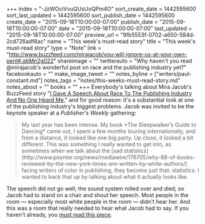 +++
index = "-JzWOciVvuQUsUoQPm4O"
sort_create_date = 1442595600
sort_last_updated = 1442595600
sort_publish_date = 1442595600
create_date = "2015-09-18T10:00:00-07:00"
publish_date = "2015-09-18T10:00:00-07:00"
date = "2015-09-18T10:00:00-07:00"
last_updated = "2015-09-18T10:00:00-07:00"
preview_url = "9fb5553f-0702-a650-584d-2cd726adf8ac"
name = "This week's must-read story"
title = "This week's must-read story"
type = "Note"
link = "http://www.buzzfeed.com/mirajacob/you-will-ignore-us-at-your-own-peril#.qbMn2g022"
shareimage = ""
twitterauto = "Why haven't you read @mirajacob's wonderful post on race and the publishing industry yet?"
facebookauto = ""
make_image_tweet = ""
notes_byline = ["writers/paul-constant.md"]
notes_tags = "notes/this-weeks-must-read-story.md"
notes_about = ""
books = ""
+++
Everybody's talking about Mira Jacob's BuzzFeed story "[I Gave A Speech About Race To The Publishing Industry And No One Heard Me](http://www.buzzfeed.com/mirajacob/you-will-ignore-us-at-your-own-peril#.qbMn2g022)," and for good reason: it's a substantial look at one of the publishing industry's biggest problems. Jacob was invited to be the keynote speaker at a *Publisher's Weekly* gathering:

<blockquote>My last year has been intense. My book *The Sleepwalker’s Guide to Dancing* came out, I spent a few months touring internationally, and from a distance, it looked like one big party. Up close, it looked a bit different. This was something I really wanted to get into, as sometimes when we talk about the [sad statistics](http://www.poynter.org/news/mediawire/176705/why-88-of-books-reviewed-by-the-new-york-times-are-written-by-white-authors/) facing writers of color in publishing, they become just that: statistics. I wanted to back that up by talking about what it actually looks like.</blockquote>

The speech did not go well; the sound system rolled over and died, so Jacob had to stand on a chair and shout her speech. Most people in the room — especially most white people in the room — didn't hear her. And this was a room that really needed to hear what Jacob had to say. If you haven't already, you [must read this piece](http://www.buzzfeed.com/mirajacob/you-will-ignore-us-at-your-own-peril#.qbMn2g022).